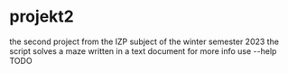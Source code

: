 # projekt2
the second project from the IZP subject of the winter semester 2023
the script solves a maze written in a text document
for more info use --help
TODO
